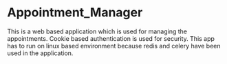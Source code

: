 # Appointment_Manager
This is a web based application which is used for managing the appointments. Cookie based authentication is used for security. This app has to run on linux based environment because redis and celery have been used in the application.
